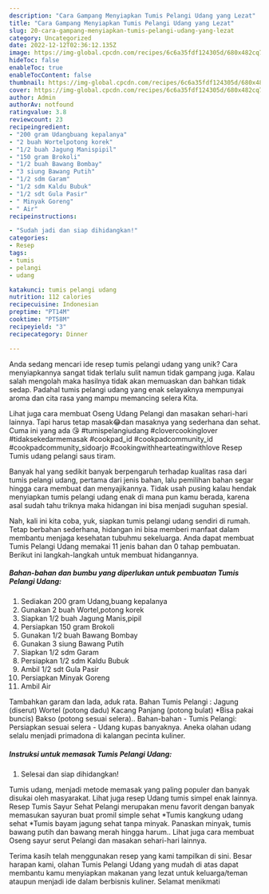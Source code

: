```yaml
---
description: "Cara Gampang Menyiapkan Tumis Pelangi Udang yang Lezat"
title: "Cara Gampang Menyiapkan Tumis Pelangi Udang yang Lezat"
slug: 20-cara-gampang-menyiapkan-tumis-pelangi-udang-yang-lezat
category: Uncategorized
date: 2022-12-12T02:36:12.135Z
image: https://img-global.cpcdn.com/recipes/6c6a35fdf124305d/680x482cq70/tumis-pelangi-udang-foto-resep-utama.jpg
hideToc: false
enableToc: true
enableTocContent: false
thumbnail: https://img-global.cpcdn.com/recipes/6c6a35fdf124305d/680x482cq70/tumis-pelangi-udang-foto-resep-utama.jpg
cover: https://img-global.cpcdn.com/recipes/6c6a35fdf124305d/680x482cq70/tumis-pelangi-udang-foto-resep-utama.jpg
author: Admin
authorAv: notfound
ratingvalue: 3.8
reviewcount: 23
recipeingredient:
- "200 gram Udangbuang kepalanya"
- "2 buah Wortelpotong korek"
- "1/2 buah Jagung Manispipil"
- "150 gram Brokoli"
- "1/2 buah Bawang Bombay"
- "3 siung Bawang Putih"
- "1/2 sdm Garam"
- "1/2 sdm Kaldu Bubuk"
- "1/2 sdt Gula Pasir"
- " Minyak Goreng"
- " Air"
recipeinstructions:

- "Sudah jadi dan siap dihidangkan!"
categories:
- Resep
tags:
- tumis
- pelangi
- udang

katakunci: tumis pelangi udang 
nutrition: 112 calories
recipecuisine: Indonesian
preptime: "PT14M"
cooktime: "PT58M"
recipeyield: "3"
recipecategory: Dinner

---
```





Anda sedang mencari ide resep tumis pelangi udang yang unik? Cara menyiapkannya sangat tidak terlalu sulit namun tidak gampang juga. Kalau salah mengolah maka hasilnya tidak akan memuaskan dan bahkan tidak sedap. Padahal tumis pelangi udang yang enak selayaknya mempunyai aroma dan cita rasa yang mampu memancing selera Kita.





Lihat juga cara membuat Oseng Udang Pelangi dan masakan sehari-hari lainnya. Tapi harus tetap masak😂dan masaknya yang sederhana dan sehat. Cuma ini yang ada 😘 #tumispelangiudang #clovercookinglover #tidaksekedarmemasak #cookpad_id #cookpadcommunity_id #cookpadcommunity_sidoarjo #cookingwithhearteatingwithlove Resep Tumis udang pelangi saus tiram.

Banyak hal yang sedikit banyak berpengaruh terhadap kualitas rasa dari tumis pelangi udang, pertama dari jenis bahan, lalu pemilihan bahan segar hingga cara membuat dan menyajikannya. Tidak usah pusing kalau hendak menyiapkan tumis pelangi udang enak di mana pun kamu berada, karena asal sudah tahu triknya maka hidangan ini bisa menjadi suguhan spesial.






Nah, kali ini kita coba, yuk, siapkan tumis pelangi udang sendiri di rumah. Tetap berbahan sederhana, hidangan ini bisa memberi manfaat dalam membantu menjaga kesehatan tubuhmu sekeluarga. Anda dapat membuat Tumis Pelangi Udang memakai 11 jenis bahan dan 0 tahap pembuatan. Berikut ini langkah-langkah untuk membuat hidangannya.

<!--inarticleads1-->

##### Bahan-bahan dan bumbu yang diperlukan untuk pembuatan Tumis Pelangi Udang:

1. Sediakan 200 gram Udang,buang kepalanya
1. Gunakan 2 buah Wortel,potong korek
1. Siapkan 1/2 buah Jagung Manis,pipil
1. Persiapkan 150 gram Brokoli
1. Gunakan 1/2 buah Bawang Bombay
1. Gunakan 3 siung Bawang Putih
1. Siapkan 1/2 sdm Garam
1. Persiapkan 1/2 sdm Kaldu Bubuk
1. Ambil 1/2 sdt Gula Pasir
1. Persiapkan  Minyak Goreng
1. Ambil  Air


Tambahkan garam dan lada, aduk rata. Bahan Tumis Pelangi : Jagung (diserut) Wortel (potong dadu) Kacang Panjang (potong bulat) *Bisa pakai buncis) Bakso (potong sesuai selera).. Bahan-bahan - Tumis Pelangi: Persiapkan sesuai selera - Udang kupas banyaknya. Aneka olahan udang selalu menjadi primadona di kalangan pecinta kuliner. 

<!--inarticleads2-->

##### Instruksi untuk memasak Tumis Pelangi Udang:


1. Selesai dan siap dihidangkan!

Tumis udang, menjadi metode memasak yang paling populer dan banyak disukai oleh masyarakat. Lihat juga resep Udang tumis simpel enak lainnya. Resep Tumis Sayur Sehat Pelangi merupakan menu favorit dengan banyak memasukan sayuran buat promil simple sehat *Tumis kangkung udang sehat *Tumis bayam jagung sehat tanpa minyak. Panaskan minyak, tumis bawang putih dan bawang merah hingga harum.. Lihat juga cara membuat Oseng sayur serut Pelangi dan masakan sehari-hari lainnya. 

Terima kasih telah menggunakan resep yang kami tampilkan di sini. Besar harapan kami, olahan Tumis Pelangi Udang yang mudah di atas dapat membantu kamu menyiapkan makanan yang lezat untuk keluarga/teman ataupun menjadi ide dalam berbisnis kuliner. Selamat menikmati
